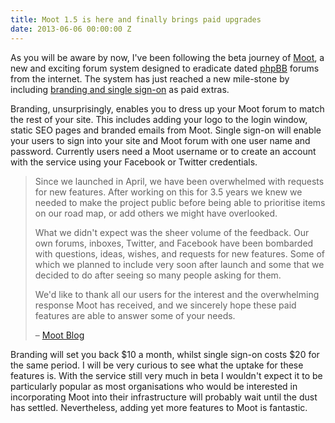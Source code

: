 ```yaml
---
title: Moot 1.5 is here and finally brings paid upgrades
date: 2013-06-06 00:00:00 Z
---
```


As you will be aware by now, I've been following the beta journey of [Moot](http://moot.it/), a new and exciting forum system designed to eradicate dated [phpBB](https://www.phpbb.com/) forums from the internet. The system has just reached a new mile-stone by including [branding and single sign-on](https://moot.it/upgrade/) as paid extras.

Branding, unsurprisingly, enables you to dress up your Moot forum to match the rest of your site. This includes adding your logo to the login window, static SEO pages and branded emails from Moot. Single sign-on will enable your users to sign into your site and Moot forum with one user name and password. Currently users need a Moot username or to create an account with the service using your Facebook or Twitter credentials.

> Since we launched in April, we have been overwhelmed with requests for new features. After working on this for 3.5 years we knew we needed to make the project public before being able to prioritise items on our road map, or add others we might have overlooked.
>
> What we didn't expect was the sheer volume of the feedback. Our own forums, inboxes, Twitter, and Facebook have been bombarded with questions, ideas, wishes, and requests for new features. Some of which we planned to include very soon after launch and some that we decided to do after seeing so many people asking for them.
>
> We'd like to thank all our users for the interest and the overwhelming response Moot has received, and we sincerely hope these paid features are able to answer some of your needs.
>
> – [Moot Blog](https://moot.it/blog/release/v1.5.html)

Branding will set you back $10 a month, whilst single sign-on costs $20 for the same period. I will be very curious to see what the uptake for these features is. With the service still very much in beta I wouldn't expect it to be particularly popular as most organisations who would be interested in incorporating Moot into their infrastructure will probably wait until the dust has settled. Nevertheless, adding yet more features to Moot is fantastic.